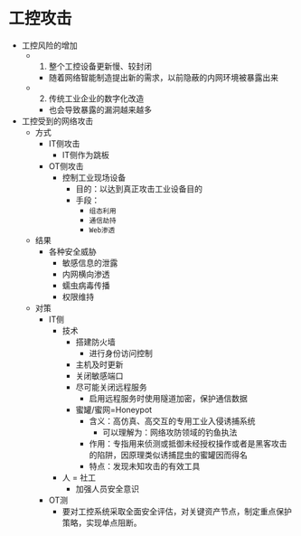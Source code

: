 # 工控攻击

* 工控风险的增加
  * 1. 整个工控设备更新慢、较封闭
    * 随着网络智能制造提出新的需求，以前隐蔽的内网环境被暴露出来
  * 2. 传统工业企业的数字化改造
    * 也会导致暴露的漏洞越来越多
* 工控受到的网络攻击
  * 方式
    * IT侧攻击
      * IT侧作为跳板
    * OT侧攻击
      * 控制工业现场设备
        * 目的：以达到真正攻击工业设备目的
        * 手段：
          * `组态利用`
          * `通信劫持`
          * `Web渗透`
  * 结果
    * 各种安全威胁
      * 敏感信息的泄露
      * 内网横向渗透
      * 蠕虫病毒传播
      * 权限维持
  * 对策
    * IT侧
      * 技术
        * 搭建防火墙
          * 进行身份访问控制
        * 主机及时更新
        * 关闭敏感端口
        * 尽可能关闭远程服务
          * 启用远程服务时使用隧道加密，保护通信数据
        * 蜜罐/蜜网=Honeypot
          * 含义：高仿真、高交互的专用工业入侵诱捕系统
            * 可以理解为：网络攻防领域的钓鱼执法
          * 作用：专指用来侦测或抵御未经授权操作或者是黑客攻击的陷阱，因原理类似诱捕昆虫的蜜罐因而得名
          * 特点：发现未知攻击的有效工具
      * 人 = 社工
        * 加强人员安全意识
    * OT测
      * 要对工控系统采取全面安全评估，对关键资产节点，制定重点保护策略，实现单点阻断。
